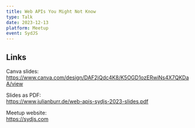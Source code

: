 ```yaml
---
title: Web APIs You Might Not Know
type: Talk
date: 2023-12-13
platform: Meetup
event: SydJS
---
```


## Links

Canva slides: \
https://www.canva.com/design/DAF2jQdc4K8/K5OGD1ozERwiNs4X7QKDaA/view

Slides as PDF: \
https://www.julianburr.de/web-apis-sydjs-2023-slides.pdf

Meetup website: \
https://sydjs.com
